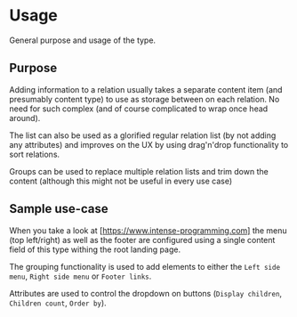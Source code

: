 # Usage

General purpose and usage of the type.

## Purpose

Adding information to a relation usually takes a separate content item (and presumably content type) to use as storage
between on each relation. No need for such complex (and of course complicated to wrap once head around).

The list can also be used as a glorified regular relation list (by not adding any attributes) and improves on the UX by
using drag'n'drop functionality to sort relations.

Groups can be used to replace multiple relation lists and trim down the content (although this might not be useful in 
every use case)

## Sample use-case

When you take a look at [https://www.intense-programming.com] the menu (top left/right) as well as the footer are
configured using a single content field of this type withing the root landing page.

The grouping functionality is used to add elements to either the `Left side menu`, `Right side menu` or `Footer links`.

Attributes are used to control the dropdown on buttons (`Display children`, `Children count`, `Order by`).
